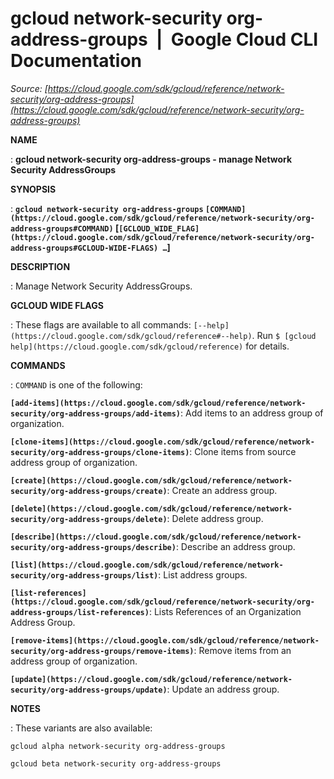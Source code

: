 # gcloud network-security org-address-groups  |  Google Cloud CLI Documentation

*Source: [https://cloud.google.com/sdk/gcloud/reference/network-security/org-address-groups](https://cloud.google.com/sdk/gcloud/reference/network-security/org-address-groups)*

**NAME**

: **gcloud network-security org-address-groups - manage Network Security AddressGroups**

**SYNOPSIS**

: **`gcloud network-security org-address-groups` `[COMMAND](https://cloud.google.com/sdk/gcloud/reference/network-security/org-address-groups#COMMAND)` [`[GCLOUD_WIDE_FLAG](https://cloud.google.com/sdk/gcloud/reference/network-security/org-address-groups#GCLOUD-WIDE-FLAGS) …`]**

**DESCRIPTION**

: Manage Network Security AddressGroups.

**GCLOUD WIDE FLAGS**

: These flags are available to all commands: `[--help](https://cloud.google.com/sdk/gcloud/reference#--help)`.
Run `$ [gcloud help](https://cloud.google.com/sdk/gcloud/reference)` for details.

**COMMANDS**

: ``COMMAND`` is one of the following:

**`[add-items](https://cloud.google.com/sdk/gcloud/reference/network-security/org-address-groups/add-items)`**:
Add items to an address group of organization.

**`[clone-items](https://cloud.google.com/sdk/gcloud/reference/network-security/org-address-groups/clone-items)`**:
Clone items from source address group of organization.

**`[create](https://cloud.google.com/sdk/gcloud/reference/network-security/org-address-groups/create)`**:
Create an address group.

**`[delete](https://cloud.google.com/sdk/gcloud/reference/network-security/org-address-groups/delete)`**:
Delete address group.

**`[describe](https://cloud.google.com/sdk/gcloud/reference/network-security/org-address-groups/describe)`**:
Describe an address group.

**`[list](https://cloud.google.com/sdk/gcloud/reference/network-security/org-address-groups/list)`**:
List address groups.

**`[list-references](https://cloud.google.com/sdk/gcloud/reference/network-security/org-address-groups/list-references)`**:
Lists References of an Organization Address Group.

**`[remove-items](https://cloud.google.com/sdk/gcloud/reference/network-security/org-address-groups/remove-items)`**:
Remove items from an address group of organization.

**`[update](https://cloud.google.com/sdk/gcloud/reference/network-security/org-address-groups/update)`**:
Update an address group.

**NOTES**

: These variants are also available:

```
gcloud alpha network-security org-address-groups
```

```
gcloud beta network-security org-address-groups
```